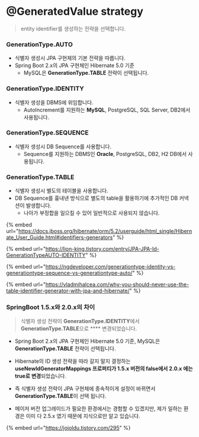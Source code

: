# @GeneratedValue strategy

> entity identifier를 생성하는 전략을 선택합니다.

### GenerationType.AUTO

* 식별자 생성시 JPA 구현체의 기본 전략을 따릅니다.
* Spring Boot 2.x의 JPA 구현체인 Hibernate 5.0 기준
  * MySQL은 **GenerationType.TABLE** 전략이 선택됩니다.

### GenerationType.IDENTITY&#x20;

* 식별자 생성을 DBMS에 위임합니다.
  * AutoIncrement를 지원하는 **MySQL**, PostgreSQL, SQL Server, DB2에서 사용됩니다.

### GenerationType.SEQUENCE&#x20;

* 식별자 생성시 DB Sequence를 사용합니다.
  * Sequence를 지원하는 DBMS인 **Oracle**, PostgreSQL, DB2, H2 DB에서 사용됩니다.

### GenerationType.TABLE

* 식별자 생성시 별도의 테이블을 사용합니다.
* DB Sequence를 흉내낸 방식으로 별도의 table을 활용하기에 추가적인 DB 커넥션이 발생합니다.
  * 나아가 부정합을 일으킬 수 있어 일반적으로 사용되지 않습니다.

{% embed url="https://docs.jboss.org/hibernate/orm/5.2/userguide/html_single/Hibernate_User_Guide.html#identifiers-generators" %}

{% embed url="https://lion-king.tistory.com/entry/JPA-JPA-Id-GenerationTypeAUTO-IDENTITY" %}

{% embed url="https://ngdeveloper.com/generationtype-identity-vs-generationtype-sequence-vs-generationtype-auto/" %}

{% embed url="https://vladmihalcea.com/why-you-should-never-use-the-table-identifier-generator-with-jpa-and-hibernate/" %}

### SpringBoot 1.5.x와 2.0.x의 차이

> 식별자 생성 전략이 **GenerationType.IDENTITY**에서 **GenerationType.TABLE**으로 **** 변경되었습니다.

* Spring Boot 2.x의 JPA 구현체인 Hibernate 5.0 기준, MySQL은 **GenerationType.TABLE** 전략이 선택됩니다.
* Hibernate의 ID 생성 전략을 따라 갈지 말지 결정하는 **useNewIdGeneratorMappings 프로퍼티가 1.5.x 버전의 false에서 2.0.x 에는 true로 변경**되었습니다.
* 즉 식별자 생성 전략이 JPA 구현체에 종속적이게 설정이 바뀌면서 **GenerationType.TABLE**이 선택 됩니다.



* 메이저 버전 업그레이드가 필요한 환경에서는 경험할 수 있겠지만, 제가 일하는 환경은 이미 다 2.5.x 였기 때문에 지식으로만 알고 있습니다.

{% embed url="https://jojoldu.tistory.com/295" %}
